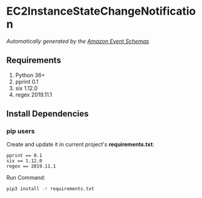 # EC2InstanceStateChangeNotification

*Automatically generated by the [Amazon Event Schemas](https://aws.amazon.com/)*

## Requirements

1. Python 36+
2. pprint 0.1
3. six 1.12.0
4. regex 2019.11.1

## Install Dependencies
### pip users

Create and update it in current project's **requirements.txt**:

```
pprint == 0.1
six == 1.12.0
regex == 2019.11.1
```

Run Command:

```sh
pip3 install -r requirements.txt
```
